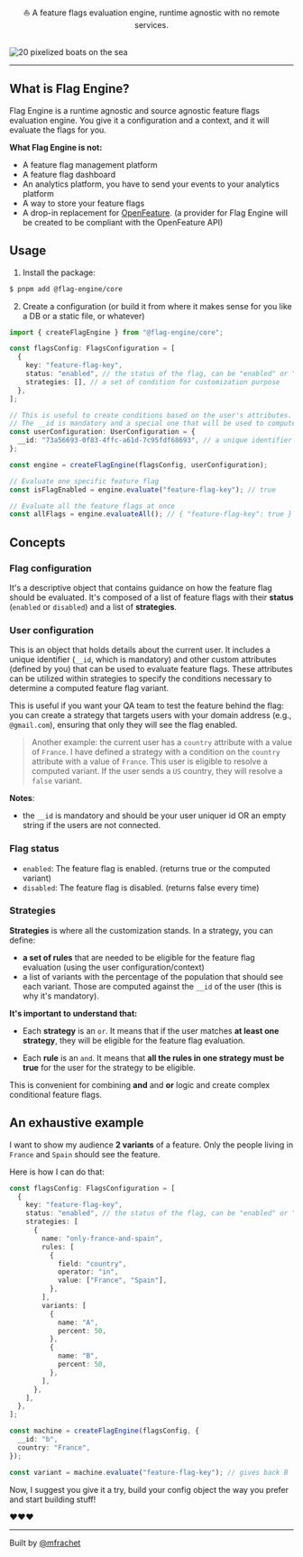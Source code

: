 <div align="center">⛵ A feature flags evaluation engine, runtime agnostic with no remote services.</div>
<br/>

![20 pixelized boats on the sea](https://github.com/user-attachments/assets/5628ad4c-6e77-4f5c-9e81-2bc5f14b5d51)


---

## What is Flag Engine?

Flag Engine is a runtime agnostic and source agnostic feature flags evaluation engine. You give it a configuration and a context, and it will evaluate the flags for you.

**What Flag Engine is not:**

- A feature flag management platform
- A feature flag dashboard
- An analytics platform, you have to send your events to your analytics platform
- A way to store your feature flags
- A drop-in replacement for [OpenFeature](https://openfeature.dev). (a provider for Flag Engine will be created to be compliant with the OpenFeature API)

## Usage

1. Install the package:

```bash
$ pnpm add @flag-engine/core
```

2. Create a configuration (or build it from where it makes sense for you like a DB or a static file, or whatever)

```typescript
import { createFlagEngine } from "@flag-engine/core";

const flagsConfig: FlagsConfiguration = [
  {
    key: "feature-flag-key",
    status: "enabled", // the status of the flag, can be "enabled" or "disabled"
    strategies: [], // a set of condition for customization purpose
  },
];

// This is useful to create conditions based on the user's attributes.
// The __id is mandatory and a special one that will be used to compute % based variants.
const userConfiguration: UserConfiguration = {
  __id: "73a56693-0f83-4ffc-a61d-7c95fdf68693", // a unique identifier for the user or an empty string if the users are not connected.
};

const engine = createFlagEngine(flagsConfig, userConfiguration);

// Evaluate one specific feature flag
const isFlagEnabled = engine.evaluate("feature-flag-key"); // true

// Evaluate all the feature flags at once
const allFlags = engine.evaluateAll(); // { "feature-flag-key": true }
```

## Concepts

### Flag configuration

It's a descriptive object that contains guidance on how the feature flag should be evaluated. It's composed of a list of feature flags with their **status** (`enabled` or `disabled`) and a list of **strategies**.

### User configuration

This is an object that holds details about the current user. It includes a unique identifier (`__id`, which is mandatory) and other custom attributes (defined by you) that can be used to evaluate feature flags. These attributes can be utilized within strategies to specify the conditions necessary to determine a computed feature flag variant.

This is useful if you want your QA team to test the feature behind the flag: you can create a strategy that targets users with your domain address (e.g., `@gmail.com`), ensuring that only they will see the flag enabled.

> Another example: the current user has a `country` attribute with a value of `France`. I have defined a strategy with a condition on the `country` attribute with a value of `France`. This user is eligible to resolve a computed variant. If the user sends a `US` country, they will resolve a `false` variant.

**Notes**:

- the `__id` is mandatory and should be your user uniquer id OR an empty string if the users are not connected.

### Flag status

- `enabled`: The feature flag is enabled. (returns true or the computed variant)
- `disabled`: The feature flag is disabled. (returns false every time)

### Strategies

**Strategies** is where all the customization stands. In a strategy, you can define:

- **a set of rules** that are needed to be eligible for the feature flag evaluation (using the user configuration/context)
- a list of variants with the percentage of the population that should see each variant. Those are computed against the `__id` of the user (this is why it's mandatory).

**It's important to understand that:**

- Each **strategy** is an `or`. It means that if the user matches **at least one strategy**, they will be eligible for the feature flag evaluation.

- Each **rule** is an `and`. It means that **all the rules in one strategy must be true** for the user for the strategy to be eligible.

This is convenient for combining **and** and **or** logic and create complex conditional feature flags.

## An exhaustive example

I want to show my audience **2 variants** of a feature. Only the people living in `France` and `Spain` should see the feature.

Here is how I can do that:

```typescript
const flagsConfig: FlagsConfiguration = [
  {
    key: "feature-flag-key",
    status: "enabled", // the status of the flag, can be "enabled" or "disabled"
    strategies: [
      {
        name: "only-france-and-spain",
        rules: [
          {
            field: "country",
            operator: "in",
            value: ["France", "Spain"],
          },
        ],
        variants: [
          {
            name: "A",
            percent: 50,
          },
          {
            name: "B",
            percent: 50,
          },
        ],
      },
    ],
  },
];

const machine = createFlagEngine(flagsConfig, {
  __id: "b",
  country: "France",
});

const variant = machine.evaluate("feature-flag-key"); // gives back B
```

Now, I suggest you give it a try, build your config object the way you prefer and start building stuff!

❤️❤️❤️

---

Built by [@mfrachet](https://twitter.com/mfrachet)
